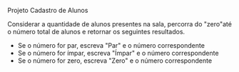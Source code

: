 Projeto Cadastro de Alunos

Considerar a quantidade de alunos presentes na sala, percorra do "zero"até o número total de alunos e retornar os seguintes resultados.

- Se o número for par, escreva "Par" e o número correspondente
- Se o número for ímpar, escreva "Ímpar" e o número correspondente
- Se o número for zero, escreva "Zero" e o número correspondente